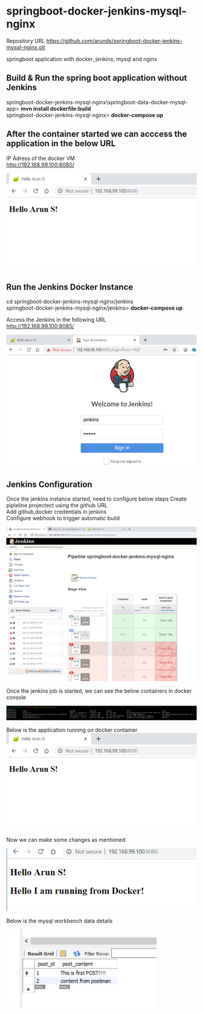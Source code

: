 # springboot-docker-jenkins-mysql-nginx
Repository URL
https://github.com/arunds/springboot-docker-jenkins-mysql-nginx.git

springboot application with docker, jenkins, mysql and nginx

## Build & Run the spring boot application without Jenkins
springboot-docker-jenkins-mysql-nginx\springboot-data-docker-mysql-app> __mvn install dockerfile:build__  
springboot-docker-jenkins-mysql-nginx> __docker-compose up__  

## After the container started we can acccess the application in the below URL  
IP Adress of the docker VM  
http://192.168.99.100:8080/

![Welcome Screen](screenshots/hello.PNG?raw=true "Welcome Screen")

## Run the Jenkins Docker Instance
cd springboot-docker-jenkins-mysql-nginx/jenkins  
springboot-docker-jenkins-mysql-nginx/jenkins> __docker-compose up__ 

Access the Jenkins in the following URL  
http://192.168.99.100:8085/

![Jenkins Login](screenshots/jenkins.PNG?raw=true "Jenkins Home Screen")

## Jenkins Configuration
Once the jenkins instance started, need to configure below steps
Create pipleline projectect using the github URL  
Add github,docker credentials in jenkins  
Configure webhook to trigger automatic build   

![Jenkins Job](screenshots/jenkins-job.PNG?raw=true "Jenkins Job Screen")

Once the jenkins job is started, we can see the below containers in docker console

![Docker Console](screenshots/docker-ps.PNG?raw=true "Docker Terminal Screen")


Below is the application running on docker container
![Welcome Screen](screenshots/hello.PNG?raw=true "Welcome Screen")

Now we can make some changes as mentioned

![Welcome Screen](screenshots/after_change.PNG?raw=true "Home Screen")

Below is the mysql workbench data details

![MySql Workbench Screen](screenshots/mysql-workbench.PNG?raw=true "Database Screen")


